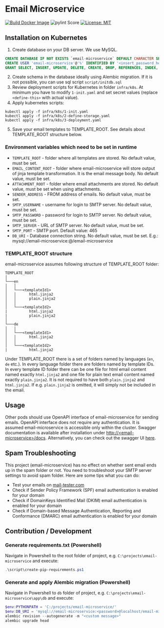 # Email Microservice
[![Build Docker Image](https://github.com/jurajmajer/email-microservice/actions/workflows/build-docker-image.yml/badge.svg)](https://github.com/jurajmajer/email-microservice/actions/workflows/build-docker-image.yml)
![pylint Score](https://mperlet.github.io/pybadge/badges/9.74.svg)
[![License: MIT](https://img.shields.io/badge/License-MIT-yellow.svg)](https://github.com/jurajmajer/email-microservice/blob/main/LICENSE)

## Installation on Kubernetes
1. Create database on your DB server. We use MySQL.
```sql
CREATE DATABASE IF NOT EXISTS `email-microservice` DEFAULT CHARACTER SET utf8mb4 COLLATE utf8mb4_unicode_ci;
CREATE USER 'email-microservice'@'%' IDENTIFIED BY '<insert_password_here>';
GRANT SELECT, INSERT, UPDATE, DELETE, CREATE, DROP, REFERENCES, INDEX, ALTER, LOCK TABLES ON `email-microservice`.* TO 'email-microservice'@'%';
```
2. Create schema in the database ideally using Alembic migration. If it is not possible, you can use sql script `script/initdb.sql`
3. Review deployment scripts for Kubernetes in folder `infra/k8s`. At minimum you have to modify `1-init.yaml` and set secret values (replace `<define-this>` with actual value).
4. Apply kubernetes scripts:
```
kubectl apply -f infra/k8s/1-init.yaml
kubectl apply -f infra/k8s/2-define-storage.yaml
kubectl apply -f infra/k8s/3-deployment.yaml
```
5. Save your email templates to TEMPLATE_ROOT. See details about TEMPLATE_ROOT structure below.

### Environment variables which need to be set in runtime
* `TEMPLATE_ROOT` - folder where all templates are stored. No default value, must be set.
* `EMAIL_CONTENT_ROOT` - folder where email-microservice will store output of jinja template transformation. It is the email message body. No default value, must be set.
* `ATTACHMENT_ROOT` - folder where email attachments are stored. No default value, must be set when using attachments.
* `SENDER_ADDRESS` - FROM address of emails. No default value, must be set.
* `SMTP_USERNAME` - username for login to SMTP server. No default value, must be set.
* `SMTP_PASSWORD` - password for login to SMTP server. No default value, must be set.
* `SMTP_SERVER` - URL of SMTP server. No default value, must be set.
* `SMTP_PORT` - SMTP port. Default value: 465
* `DB_URI` - Database connection string. No default value, must be set. E.g.: mysql://email-microservice:<password>@<db-server>/email-microservice

### TEMPLATE_ROOT structure
email-microservice assumes following structure of TEMPLATE_ROOT folder:

```
TEMPLATE_ROOT
│
└───en
│   │
│   └───<templateId1>
│   │      html.jinja2
│   │      plain.jinja2
│   │  
│   └───<templateId2>
|          html.jinja2
|          plain.jinja2
│
└───de
│   │
│   └───<templateId1>
│   │      html.jinja2
│   │  
│   └───<templateId2>
|          html.jinja2
```
Under TEMPLATE_ROOT there is a set of folders named by languages (`en`, `de` etc.). In every language folder there are folders named by template IDs. In every template ID folder there can be one file for html email content named exactly `html.jinja2` and one file for plain text email content named exactly `plain.jinja2`. It is not required to have both `plain.jinja2` and `html.jinja2`. If e.g. `plain.jinja2` is omitted, it will simply not be included in the email.

## Usage
Other pods should use OpenAPI interface of email-microservice for sending emails. OpenAPI interface does not require any authentication. It is assumed email-microservice is accessible only within the cluster. Swagger documentation is available after installation under [http://\<email-microservice\>/docs](http://email-microservice/docs). Alternatively, you can check out the swagger UI [here](https://jurajmajer.github.io/email-microservice/openapi/).

## Spam Troubleshooting
This project (email-microservice) has no effect on whether sent email ends up in the spam folder or not. You need to troubleshoot your SMTP server settings to avoid spam folder. Here are some tips what you can do:
* Test your emails on [mail-tester.com](https://www.mail-tester.com/)
* Check if Sender Policy Framework (SPF) email authentication is enabled for your domain
* Check if DomainKeys Identified Mail (DKIM) email authentication is enabled for your domain
* Check if Domain-based Message Authentication, Reporting and Conformance (DMARC) email authentication is enabled for your domain

## Contribution / Development
### Generate requirements.txt (Powershell)
Navigate in Powershell to the root folder of project, e.g. `C:\projects\email-microservice` and execute:
```Powershell
.\script\create-pip-requirements.ps1
```

### Generate and apply Alembic migration (Powershell)
Navigate in Powershell to `db` folder of project, e.g. `C:\projects\email-microservice\app\db` and execute:
```Powershell
$env:PYTHONPATH = 'C:/projects/email-microservice/'
$env:DB_URI = 'mysql://email-microservice:<password>@localhost/email-microservice'
alembic revision --autogenerate -m "<custom message>"
alembic upgrade head
```
